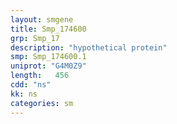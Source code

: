 ```yaml
---
layout: smgene
title: Smp_174600
grp: Smp_17
description: "hypothetical protein"
smp: Smp_174600.1
uniprot: "G4M0Z9"
length:   456
cdd: "ns"
kk: ns
categories: sm
---
```

